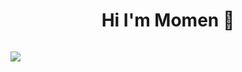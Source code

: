 <h1 align="center">Hi I'm Momen 👋</h1>
<p align="center">
  <a href="https://www.facebook.com/momen.essa594"><img src=""/></a>
  
  <a href="https://www.linkedin.com/in/momenaboessa"><img src="https://hirechamp.com/wp-content/uploads/2017/04/LinkedIn-button-Connect-With-Me.jpg"/></a>

  <a href="https://www.youtube.com/momenaboessa"><img src=""/></a>
  <a href="https://www.instagram.com/momenaboessa1"><img src=""/></a>
</p>


<!--
**momenaboessa/momenaboessa** is a ✨ _special_ ✨ repository because its `README.md` (this file) appears on your GitHub profile.

Here are some ideas to get you started:

- 🔭 I’m currently working on ...
- 🌱 I’m currently learning ...
- 👯 I’m looking to collaborate on ...
- 🤔 I’m looking for help with ...
- 💬 Ask me about ...
- 📫 How to reach me: ...
- 😄 Pronouns: ...
- ⚡ Fun fact: ...
-->

